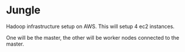# Jungle
Hadoop infrastructure setup on AWS. This will setup 4 ec2 instances.

One will be the master, the other will be worker nodes connected to the master.

